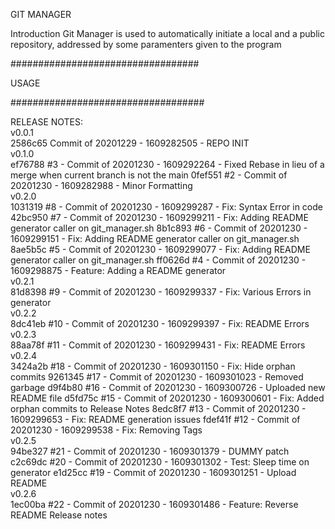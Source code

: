 GIT MANAGER

Introduction
Git Manager is used to automatically initiate a local and a public repository, addressed by some paramenters given to the program

##################################

USAGE


###################################

RELEASE NOTES:
<br>v0.0.1 <br>2586c65 Commit of 20201229 - 1609282505 -  REPO INIT <br>v0.1.0 <br>ef76788 #3 - Commit of 20201230 - 1609292264 - Fixed Rebase in lieu of a merge when current branch is not the main 0fef551 #2 - Commit of 20201230 - 1609282988 - Minor Formatting <br>v0.2.0 <br>1031319 #8 - Commit of 20201230 - 1609299287 - Fix: Syntax Error in code 42bc950 #7 - Commit of 20201230 - 1609299211 - Fix: Adding README generator caller on git_manager.sh 8b1c893 #6 - Commit of 20201230 - 1609299151 - Fix: Adding README generator caller on git_manager.sh 8ae5b5c #5 - Commit of 20201230 - 1609299077 - Fix: Adding README generator caller on git_manager.sh ff0626d #4 - Commit of 20201230 - 1609298875 - Feature: Adding a README generator <br>v0.2.1 <br>81d8398 #9 - Commit of 20201230 - 1609299337 - Fix: Various Errors in generator <br>v0.2.2 <br>8dc41eb #10 - Commit of 20201230 - 1609299397 - Fix: README Errors <br>v0.2.3 <br>88aa78f #11 - Commit of 20201230 - 1609299431 - Fix: README Errors <br>v0.2.4 <br>3424a2b #18 - Commit of 20201230 - 1609301150 - Fix: Hide orphan commits 9261345 #17 - Commit of 20201230 - 1609301023 - Removed garbage d9f4b80 #16 - Commit of 20201230 - 1609300726 - Uploaded new README file d5fd75c #15 - Commit of 20201230 - 1609300601 - Fix: Added orphan commits to Release Notes 8edc8f7 #13 - Commit of 20201230 - 1609299653 - Fix: README generation issues fdef41f #12 - Commit of 20201230 - 1609299538 - Fix: Removing Tags <br>v0.2.5 <br>94be327 #21 - Commit of 20201230 - 1609301379 - DUMMY patch c2c69dc #20 - Commit of 20201230 - 1609301302 - Test: Sleep time on generator e1d25cc #19 - Commit of 20201230 - 1609301251 - Upload README <br>v0.2.6 <br>1ec00ba #22 - Commit of 20201230 - 1609301486 - Feature: Reverse README Release notes
